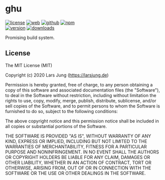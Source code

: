 # ghu

[![license][license-img]][github] [![web][web-img]][web] [![github][github-img]][github] [![npm][npm-img]][npm]  
[![version][npm-v-img]][npm] [![downloads][npm-dm-img]][npm]

Promising build system.


## License
The MIT License (MIT)

Copyright (c) 2020 Lars Jung (https://larsjung.de)

Permission is hereby granted, free of charge, to any person obtaining a copy
of this software and associated documentation files (the "Software"), to deal
in the Software without restriction, including without limitation the rights
to use, copy, modify, merge, publish, distribute, sublicense, and/or sell
copies of the Software, and to permit persons to whom the Software is
furnished to do so, subject to the following conditions:

The above copyright notice and this permission notice shall be included in
all copies or substantial portions of the Software.

THE SOFTWARE IS PROVIDED "AS IS", WITHOUT WARRANTY OF ANY KIND, EXPRESS OR
IMPLIED, INCLUDING BUT NOT LIMITED TO THE WARRANTIES OF MERCHANTABILITY,
FITNESS FOR A PARTICULAR PURPOSE AND NONINFRINGEMENT. IN NO EVENT SHALL THE
AUTHORS OR COPYRIGHT HOLDERS BE LIABLE FOR ANY CLAIM, DAMAGES OR OTHER
LIABILITY, WHETHER IN AN ACTION OF CONTRACT, TORT OR OTHERWISE, ARISING FROM,
OUT OF OR IN CONNECTION WITH THE SOFTWARE OR THE USE OR OTHER DEALINGS IN
THE SOFTWARE.


[web]: https://larsjung.de/ghu/
[github]: https://github.com/lrsjng/ghu
[npm]: https://www.npmjs.org/package/ghu

[license-img]: https://img.shields.io/badge/license-MIT-a0a060.svg?style=flat-square
[web-img]: https://img.shields.io/badge/web-larsjung.de/ghu-a0a060.svg?style=flat-square
[github-img]: https://img.shields.io/badge/github-lrsjng/ghu-a0a060.svg?style=flat-square
[npm-img]: https://img.shields.io/badge/npm-ghu-a0a060.svg?style=flat-square

[npm-v-img]: https://img.shields.io/npm/v/ghu.svg?style=flat-square
[npm-dm-img]: https://img.shields.io/npm/dm/ghu.svg?style=flat-square
